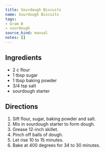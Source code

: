 ```yaml
---
title: Sourdough Biscuits
name: Sourdough Biscuits
tags:
- Gram B
- sourdough
source_kind: manual
notes: []
---
```


## Ingredients
- 2 c flour
- 1 tbsp sugar
- 1 tbsp baking powder
- 3/4 tsp salt
- sourdough starter


## Directions
1. Sift flour, sugar, baking powder and salt. 
2. Mix in sourdough starter to form dough.
3. Grease 12-inch skillet.
4. Pinch off balls of dough.
5. Let rise 10 to 15 minutes. 
6. Bake at 400 degrees for 34 to 30 minutes. 

